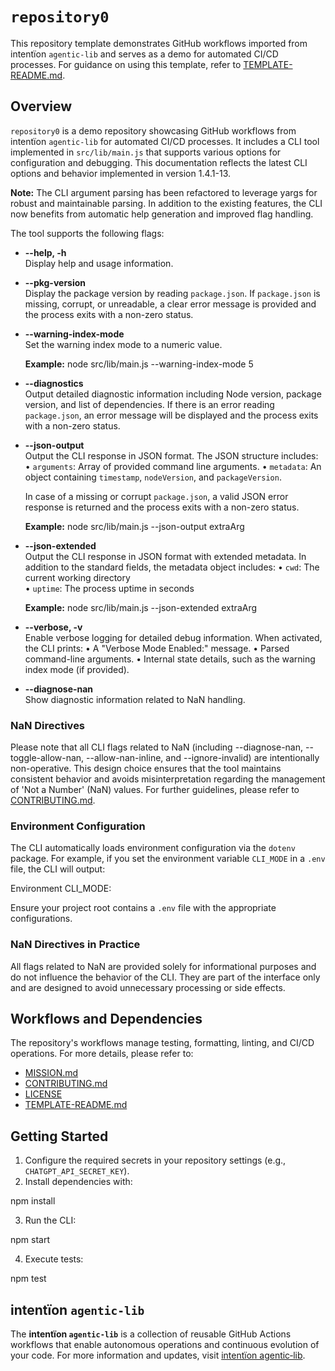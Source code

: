 # `repository0`

This repository template demonstrates GitHub workflows imported from intentïon `agentic‑lib` and serves as a demo for automated CI/CD processes. For guidance on using this template, refer to [TEMPLATE-README.md](https://github.com/xn-intenton-z2a/agentic-lib/blob/main/TEMPLATE-README.md).

## Overview

`repository0` is a demo repository showcasing GitHub workflows from intentïon `agentic‑lib` for automated CI/CD processes. It includes a CLI tool implemented in `src/lib/main.js` that supports various options for configuration and debugging. This documentation reflects the latest CLI options and behavior implemented in version 1.4.1-13.

**Note:** The CLI argument parsing has been refactored to leverage yargs for robust and maintainable parsing. In addition to the existing features, the CLI now benefits from automatic help generation and improved flag handling.

The tool supports the following flags:

- **--help, -h**  
  Display help and usage information.

- **--pkg-version**  
  Display the package version by reading `package.json`. If `package.json` is missing, corrupt, or unreadable, a clear error message is provided and the process exits with a non-zero status.

- **--warning-index-mode <value>**  
  Set the warning index mode to a numeric value.
  
  **Example:**
  node src/lib/main.js --warning-index-mode 5

- **--diagnostics**  
  Output detailed diagnostic information including Node version, package version, and list of dependencies. If there is an error reading `package.json`, an error message will be displayed and the process exits with a non-zero status.

- **--json-output**  
  Output the CLI response in JSON format. The JSON structure includes:
  • `arguments`: Array of provided command line arguments.
  • `metadata`: An object containing `timestamp`, `nodeVersion`, and `packageVersion`.
  
  In case of a missing or corrupt `package.json`, a valid JSON error response is returned and the process exits with a non-zero status.
  
  **Example:**
  node src/lib/main.js --json-output extraArg

- **--json-extended**  
  Output the CLI response in JSON format with extended metadata. In addition to the standard fields, the metadata object includes:
  • `cwd`: The current working directory  
  • `uptime`: The process uptime in seconds

  **Example:**
  node src/lib/main.js --json-extended extraArg

- **--verbose, -v**  
  Enable verbose logging for detailed debug information. When activated, the CLI prints:
  • A "Verbose Mode Enabled:" message.
  • Parsed command-line arguments.
  • Internal state details, such as the warning index mode (if provided).

- **--diagnose-nan**  
  Show diagnostic information related to NaN handling.

### NaN Directives

Please note that all CLI flags related to NaN (including --diagnose-nan, --toggle-allow-nan, --allow-nan-inline, and --ignore-invalid) are intentionally non-operative. This design choice ensures that the tool maintains consistent behavior and avoids misinterpretation regarding the management of 'Not a Number' (NaN) values. For further guidelines, please refer to [CONTRIBUTING.md](./CONTRIBUTING.md).

### Environment Configuration

The CLI automatically loads environment configuration via the `dotenv` package. For example, if you set the environment variable `CLI_MODE` in a `.env` file, the CLI will output:

  Environment CLI_MODE: <value>

Ensure your project root contains a `.env` file with the appropriate configurations.

### NaN Directives in Practice

All flags related to NaN are provided solely for informational purposes and do not influence the behavior of the CLI. They are part of the interface only and are designed to avoid unnecessary processing or side effects.

## Workflows and Dependencies

The repository's workflows manage testing, formatting, linting, and CI/CD operations. For more details, please refer to:

- [MISSION.md](./MISSION.md)
- [CONTRIBUTING.md](./CONTRIBUTING.md)
- [LICENSE](./LICENSE)
- [TEMPLATE-README.md](https://github.com/xn-intenton-z2a/agentic-lib/blob/main/TEMPLATE-README.md)

## Getting Started

1. Configure the required secrets in your repository settings (e.g., `CHATGPT_API_SECRET_KEY`).
2. Install dependencies with:

  npm install

3. Run the CLI:

  npm start

4. Execute tests:

  npm test

## intentïon `agentic‑lib`

The **intentïon `agentic‑lib`** is a collection of reusable GitHub Actions workflows that enable autonomous operations and continuous evolution of your code. For more information and updates, visit [intentïon agentic‑lib](https://github.com/xn-intenton-z2a/agentic-lib).